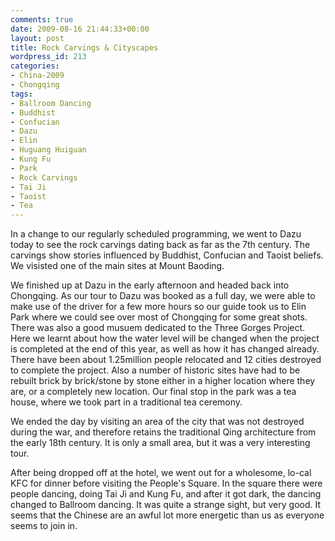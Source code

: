 ```yaml
---
comments: true
date: 2009-08-16 21:44:33+00:00
layout: post
title: Rock Carvings & Cityscapes
wordpress_id: 213
categories:
- China-2009
- Chongqing
tags:
- Ballroom Dancing
- Buddhist
- Confucian
- Dazu
- Elin
- Huguang Huiguan
- Kung Fu
- Park
- Rock Carvings
- Tai Ji
- Taoist
- Tea
---
```


In a change to our regularly scheduled programming, we went to Dazu today to see the rock carvings dating back as far as the 7th century. The carvings show stories influenced by Buddhist, Confucian and Taoist beliefs. We visisted one of the main sites at Mount Baoding.



We finished up at Dazu in the early afternoon and headed back into Chongqing. As our tour to Dazu was booked as a full day, we were able to make use of the driver for a few more hours so our guide took us to Elin Park where we could see over most of Chongqing for some great shots. There was also a good musuem dedicated to the Three Gorges Project. Here we learnt about how the water level will be changed when the project is completed at the end of this year, as well as how it has changed already. There have been about 1.25million people relocated and 12 cities destroyed to complete the project. Also a number of historic sites have had to be rebuilt brick by brick/stone by stone either in a higher location where they are, or a completely new location. Our final stop in the park was a tea house, where we took part in a traditional tea ceremony.



We ended the day by visiting an area of the city that was not destroyed during the war, and therefore retains the traditional Qing architecture from the early 18th century. It is only a small area, but it was a very interesting tour.



After being dropped off at the hotel, we went out for a wholesome, lo-cal KFC for dinner before visiting the People's Square. In the square there were people dancing, doing Tai Ji and Kung Fu, and after it got dark, the dancing changed to Ballroom dancing. It was quite a strange sight, but very good. It seems that the Chinese are an awful lot more energetic than us as everyone seems to join in.

